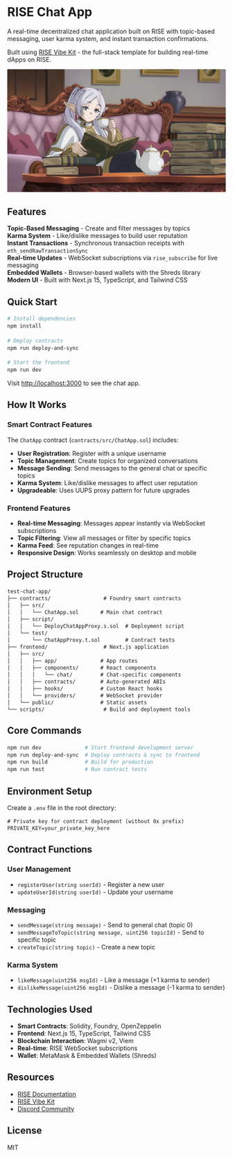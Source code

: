 # RISE Chat App

A real-time decentralized chat application built on RISE with topic-based messaging, user karma system, and instant transaction confirmations.

Built using [RISE Vibe Kit](https://github.com/risechain/rise-vibe-kit/) - the full-stack template for building real-time dApps on RISE.

<img src="image.jpg">

## Features

**Topic-Based Messaging** - Create and filter messages by topics  
**Karma System** - Like/dislike messages to build user reputation  
**Instant Transactions** - Synchronous transaction receipts with `eth_sendRawTransactionSync`  
**Real-time Updates** - WebSocket subscriptions via `rise_subscribe` for live messaging  
**Embedded Wallets** - Browser-based wallets with the Shreds library  
**Modern UI** - Built with Next.js 15, TypeScript, and Tailwind CSS

## Quick Start

```bash
# Install dependencies
npm install

# Deploy contracts
npm run deploy-and-sync

# Start the frontend
npm run dev
```

Visit [http://localhost:3000](http://localhost:3000) to see the chat app.

## How It Works

### Smart Contract Features

The `ChatApp` contract (`contracts/src/ChatApp.sol`) includes:

- **User Registration**: Register with a unique username
- **Topic Management**: Create topics for organized conversations
- **Message Sending**: Send messages to the general chat or specific topics
- **Karma System**: Like/dislike messages to affect user reputation
- **Upgradeable**: Uses UUPS proxy pattern for future upgrades

### Frontend Features

- **Real-time Messaging**: Messages appear instantly via WebSocket subscriptions
- **Topic Filtering**: View all messages or filter by specific topics
- **Karma Feed**: See reputation changes in real-time
- **Responsive Design**: Works seamlessly on desktop and mobile

## Project Structure

```
test-chat-app/
├── contracts/                 # Foundry smart contracts
│   ├── src/
│   │   └── ChatApp.sol       # Main chat contract
│   ├── script/
│   │   └── DeployChatAppProxy.s.sol  # Deployment script
│   └── test/
│       └── ChatAppProxy.t.sol        # Contract tests
├── frontend/                  # Next.js application
│   ├── src/
│   │   ├── app/              # App routes
│   │   ├── components/       # React components
│   │   │   └── chat/         # Chat-specific components
│   │   ├── contracts/        # Auto-generated ABIs
│   │   ├── hooks/            # Custom React hooks
│   │   └── providers/        # WebSocket provider
│   └── public/               # Static assets
└── scripts/                   # Build and deployment tools
```

## Core Commands

```bash
npm run dev              # Start frontend development server
npm run deploy-and-sync  # Deploy contracts & sync to frontend
npm run build            # Build for production
npm run test             # Run contract tests
```

## Environment Setup

Create a `.env` file in the root directory:

```env
# Private key for contract deployment (without 0x prefix)
PRIVATE_KEY=your_private_key_here
```

## Contract Functions

### User Management
- `registerUser(string userId)` - Register a new user
- `updateUserId(string userId)` - Update your username

### Messaging
- `sendMessage(string message)` - Send to general chat (topic 0)
- `sendMessageToTopic(string message, uint256 topicId)` - Send to specific topic
- `createTopic(string topic)` - Create a new topic

### Karma System
- `likeMessage(uint256 msgId)` - Like a message (+1 karma to sender)
- `dislikeMessage(uint256 msgId)` - Dislike a message (-1 karma to sender)

## Technologies Used

- **Smart Contracts**: Solidity, Foundry, OpenZeppelin
- **Frontend**: Next.js 15, TypeScript, Tailwind CSS
- **Blockchain Interaction**: Wagmi v2, Viem
- **Real-time**: RISE WebSocket subscriptions
- **Wallet**: MetaMask & Embedded Wallets (Shreds)

## Resources

- [RISE Documentation](https://docs.risechain.com)
- [RISE Vibe Kit](https://github.com/risechain/rise-vibe-kit/)
- [Discord Community](https://discord.gg/risechain)

## License

MIT
